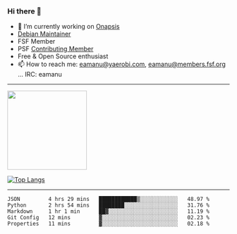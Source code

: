### Hi there 👋


- 🔭 I’m currently working on [Onapsis](http://onapsis.com)
- [Debian Maintainer](https://qa.debian.org/developer.php?login=eamanu%40yaerobi.com)
- FSF Member
- PSF [Contributing Member](https://www.python.org/psf/membership/#what-membership-classes-are-there)
- Free & Open Source enthusiast 
- 📫 How to reach me: eamanu@yaerobi.com, eamanu@members.fsf.org ... IRC: eamanu

---

<img height="180em" src="https://github-readme-stats.vercel.app/api?theme=dark&username=eamanu&show_icons=true&hide_border=true&&count_private=true&include_all_commits=true" />

[![Top Langs](https://github-readme-stats.vercel.app/api/top-langs/?theme=dark&username=eamanu&layout=compact)](https://github.com/anuraghazra/github-readme-stats)

---

<!--START_SECTION:waka-->
```text
JSON         4 hrs 29 mins   ████████████▒░░░░░░░░░░░░   48.97 % 
Python       2 hrs 54 mins   ████████░░░░░░░░░░░░░░░░░   31.76 % 
Markdown     1 hr 1 min      ██▓░░░░░░░░░░░░░░░░░░░░░░   11.19 % 
Git Config   12 mins         ▓░░░░░░░░░░░░░░░░░░░░░░░░   02.23 % 
Properties   11 mins         ▓░░░░░░░░░░░░░░░░░░░░░░░░   02.18 % 
```
<!--END_SECTION:waka-->
